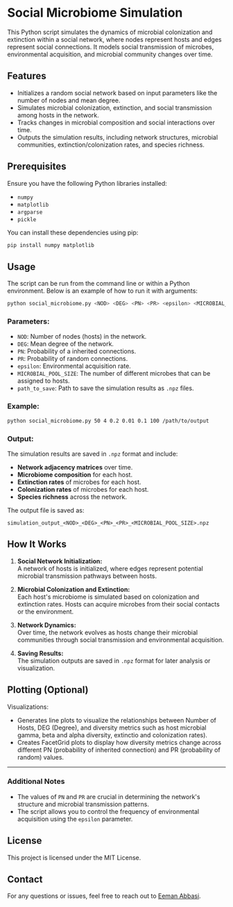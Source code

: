 # Social Microbiome Simulation

This Python script simulates the dynamics of microbial colonization and extinction within a social network, where nodes represent hosts and edges represent social connections. It models social transmission of microbes, environmental acquisition, and microbial community changes over time.

## Features

- Initializes a random social network based on input parameters like the number of nodes and mean degree.
- Simulates microbial colonization, extinction, and social transmission among hosts in the network.
- Tracks changes in microbial composition and social interactions over time.
- Outputs the simulation results, including network structures, microbial communities, extinction/colonization rates, and species richness.

## Prerequisites

Ensure you have the following Python libraries installed:

- `numpy`
- `matplotlib`
- `argparse`
- `pickle`

You can install these dependencies using pip:

```bash
pip install numpy matplotlib
```

## Usage

The script can be run from the command line or within a Python environment. Below is an example of how to run it with arguments:

```bash
python social_microbiome.py <NOD> <DEG> <PN> <PR> <epsilon> <MICROBIAL_POOL_SIZE> <path_to_save>
```

### Parameters:

- `NOD`: Number of nodes (hosts) in the network.
- `DEG`: Mean degree of the network.
- `PN`: Probability of a inherited connections.
- `PR`: Probability of random connections.
- `epsilon`: Environmental acquisition rate.
- `MICROBIAL_POOL_SIZE`: The number of different microbes that can be assigned to hosts.
- `path_to_save`: Path to save the simulation results as `.npz` files.

### Example:

```bash
python social_microbiome.py 50 4 0.2 0.01 0.1 100 /path/to/output
```

### Output:

The simulation results are saved in `.npz` format and include:

- **Network adjacency matrices** over time.
- **Microbiome composition** for each host.
- **Extinction rates** of microbes for each host.
- **Colonization rates** of microbes for each host.
- **Species richness** across the network.

The output file is saved as:

```
simulation_output_<NOD>_<DEG>_<PN>_<PR>_<MICROBIAL_POOL_SIZE>.npz
```

## How It Works

1. **Social Network Initialization:**  
   A network of hosts is initialized, where edges represent potential microbial transmission pathways between hosts.
   
2. **Microbial Colonization and Extinction:**  
   Each host's microbiome is simulated based on colonization and extinction rates. Hosts can acquire microbes from their social contacts or the environment.
   
3. **Network Dynamics:**  
   Over time, the network evolves as hosts change their microbial communities through social transmission and environmental acquisition.

4. **Saving Results:**  
   The simulation outputs are saved in `.npz` format for later analysis or visualization.

## Plotting (Optional)

Visualizations:
- Generates line plots to visualize the relationships between Number of Hosts, DEG (Degree), and diversity metrics such as host microbial gamma, beta and alpha diversity, extinctio and colonization rates).
- Creates FacetGrid plots to display how diversity metrics change across different PN (probability of inherited connection) and PR (probability of random) values.

---

### Additional Notes

- The values of `PN` and `PR` are crucial in determining the network's structure and microbial transmission patterns.
- The script allows you to control the frequency of environmental acquisition using the `epsilon` parameter.
  
## License

This project is licensed under the MIT License.

## Contact

For any questions or issues, feel free to reach out to [Eeman Abbasi](mailto:your-email@example.com).
